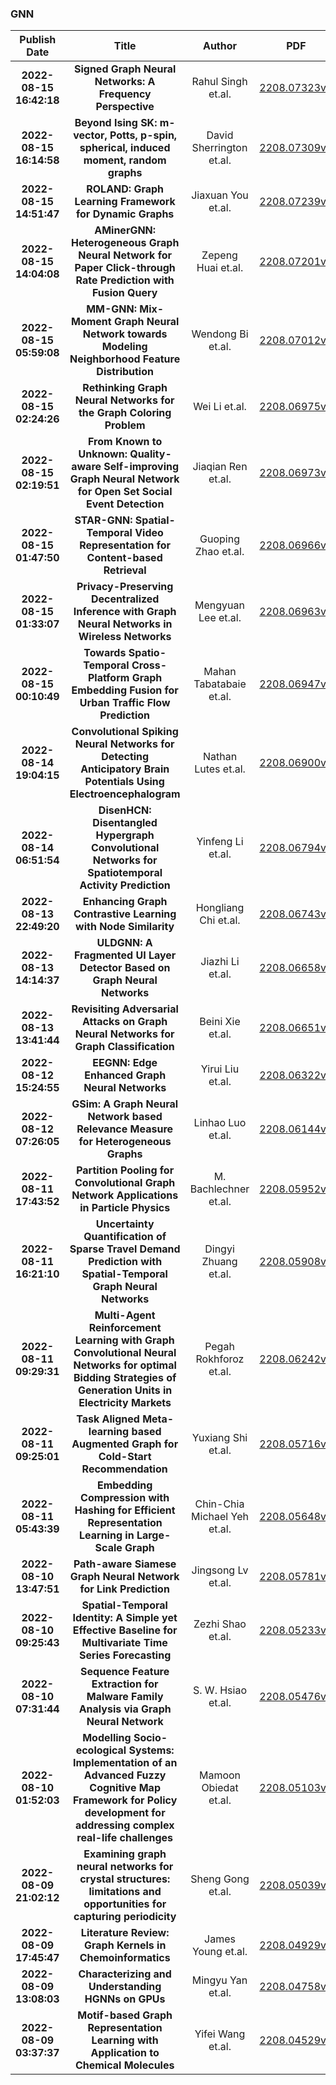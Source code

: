 
### GNN
|Publish Date|Title|Author|PDF|Code|
| :---: | :---: | :---: | :---: | :---: |
|**2022-08-15 16:42:18**|**Signed Graph Neural Networks: A Frequency Perspective**|Rahul Singh et.al.|[2208.07323v1](http://arxiv.org/abs/2208.07323v1)|null|
|**2022-08-15 16:14:58**|**Beyond Ising SK: m-vector, Potts, p-spin, spherical, induced moment,   random graphs**|David Sherrington et.al.|[2208.07309v1](http://arxiv.org/abs/2208.07309v1)|null|
|**2022-08-15 14:51:47**|**ROLAND: Graph Learning Framework for Dynamic Graphs**|Jiaxuan You et.al.|[2208.07239v1](http://arxiv.org/abs/2208.07239v1)|[link](https://github.com/snap-stanford/roland)|
|**2022-08-15 14:04:08**|**AMinerGNN: Heterogeneous Graph Neural Network for Paper Click-through   Rate Prediction with Fusion Query**|Zepeng Huai et.al.|[2208.07201v1](http://arxiv.org/abs/2208.07201v1)|null|
|**2022-08-15 05:59:08**|**MM-GNN: Mix-Moment Graph Neural Network towards Modeling Neighborhood   Feature Distribution**|Wendong Bi et.al.|[2208.07012v1](http://arxiv.org/abs/2208.07012v1)|null|
|**2022-08-15 02:24:26**|**Rethinking Graph Neural Networks for the Graph Coloring Problem**|Wei Li et.al.|[2208.06975v1](http://arxiv.org/abs/2208.06975v1)|null|
|**2022-08-15 02:19:51**|**From Known to Unknown: Quality-aware Self-improving Graph Neural Network   for Open Set Social Event Detection**|Jiaqian Ren et.al.|[2208.06973v1](http://arxiv.org/abs/2208.06973v1)|null|
|**2022-08-15 01:47:50**|**STAR-GNN: Spatial-Temporal Video Representation for Content-based   Retrieval**|Guoping Zhao et.al.|[2208.06966v1](http://arxiv.org/abs/2208.06966v1)|null|
|**2022-08-15 01:33:07**|**Privacy-Preserving Decentralized Inference with Graph Neural Networks in   Wireless Networks**|Mengyuan Lee et.al.|[2208.06963v1](http://arxiv.org/abs/2208.06963v1)|null|
|**2022-08-15 00:10:49**|**Towards Spatio-Temporal Cross-Platform Graph Embedding Fusion for Urban   Traffic Flow Prediction**|Mahan Tabatabaie et.al.|[2208.06947v1](http://arxiv.org/abs/2208.06947v1)|null|
|**2022-08-14 19:04:15**|**Convolutional Spiking Neural Networks for Detecting Anticipatory Brain   Potentials Using Electroencephalogram**|Nathan Lutes et.al.|[2208.06900v1](http://arxiv.org/abs/2208.06900v1)|null|
|**2022-08-14 06:51:54**|**DisenHCN: Disentangled Hypergraph Convolutional Networks for   Spatiotemporal Activity Prediction**|Yinfeng Li et.al.|[2208.06794v1](http://arxiv.org/abs/2208.06794v1)|null|
|**2022-08-13 22:49:20**|**Enhancing Graph Contrastive Learning with Node Similarity**|Hongliang Chi et.al.|[2208.06743v1](http://arxiv.org/abs/2208.06743v1)|null|
|**2022-08-13 14:14:37**|**ULDGNN: A Fragmented UI Layer Detector Based on Graph Neural Networks**|Jiazhi Li et.al.|[2208.06658v1](http://arxiv.org/abs/2208.06658v1)|null|
|**2022-08-13 13:41:44**|**Revisiting Adversarial Attacks on Graph Neural Networks for Graph   Classification**|Beini Xie et.al.|[2208.06651v1](http://arxiv.org/abs/2208.06651v1)|null|
|**2022-08-12 15:24:55**|**EEGNN: Edge Enhanced Graph Neural Networks**|Yirui Liu et.al.|[2208.06322v1](http://arxiv.org/abs/2208.06322v1)|[link](https://github.com/VITA-Group/Deep_GCN_Benchmarking)|
|**2022-08-12 07:26:05**|**GSim: A Graph Neural Network based Relevance Measure for Heterogeneous   Graphs**|Linhao Luo et.al.|[2208.06144v1](http://arxiv.org/abs/2208.06144v1)|null|
|**2022-08-11 17:43:52**|**Partition Pooling for Convolutional Graph Network Applications in   Particle Physics**|M. Bachlechner et.al.|[2208.05952v1](http://arxiv.org/abs/2208.05952v1)|null|
|**2022-08-11 16:21:10**|**Uncertainty Quantification of Sparse Travel Demand Prediction with   Spatial-Temporal Graph Neural Networks**|Dingyi Zhuang et.al.|[2208.05908v1](http://arxiv.org/abs/2208.05908v1)|[link](https://github.com/zhuangdingyi/stzinb)|
|**2022-08-11 09:29:31**|**Multi-Agent Reinforcement Learning with Graph Convolutional Neural   Networks for optimal Bidding Strategies of Generation Units in Electricity   Markets**|Pegah Rokhforoz et.al.|[2208.06242v1](http://arxiv.org/abs/2208.06242v1)|null|
|**2022-08-11 09:25:01**|**Task Aligned Meta-learning based Augmented Graph for Cold-Start   Recommendation**|Yuxiang Shi et.al.|[2208.05716v1](http://arxiv.org/abs/2208.05716v1)|null|
|**2022-08-11 05:43:39**|**Embedding Compression with Hashing for Efficient Representation Learning   in Large-Scale Graph**|Chin-Chia Michael Yeh et.al.|[2208.05648v1](http://arxiv.org/abs/2208.05648v1)|null|
|**2022-08-10 13:47:51**|**Path-aware Siamese Graph Neural Network for Link Prediction**|Jingsong Lv et.al.|[2208.05781v1](http://arxiv.org/abs/2208.05781v1)|null|
|**2022-08-10 09:25:43**|**Spatial-Temporal Identity: A Simple yet Effective Baseline for   Multivariate Time Series Forecasting**|Zezhi Shao et.al.|[2208.05233v1](http://arxiv.org/abs/2208.05233v1)|null|
|**2022-08-10 07:31:44**|**Sequence Feature Extraction for Malware Family Analysis via Graph Neural   Network**|S. W. Hsiao et.al.|[2208.05476v1](http://arxiv.org/abs/2208.05476v1)|null|
|**2022-08-10 01:52:03**|**Modelling Socio-ecological Systems: Implementation of an Advanced Fuzzy   Cognitive Map Framework for Policy development for addressing complex   real-life challenges**|Mamoon Obiedat et.al.|[2208.05103v1](http://arxiv.org/abs/2208.05103v1)|null|
|**2022-08-09 21:02:12**|**Examining graph neural networks for crystal structures: limitations and   opportunities for capturing periodicity**|Sheng Gong et.al.|[2208.05039v2](http://arxiv.org/abs/2208.05039v2)|null|
|**2022-08-09 17:45:47**|**Literature Review: Graph Kernels in Chemoinformatics**|James Young et.al.|[2208.04929v1](http://arxiv.org/abs/2208.04929v1)|null|
|**2022-08-09 13:08:03**|**Characterizing and Understanding HGNNs on GPUs**|Mingyu Yan et.al.|[2208.04758v1](http://arxiv.org/abs/2208.04758v1)|null|
|**2022-08-09 03:37:37**|**Motif-based Graph Representation Learning with Application to Chemical   Molecules**|Yifei Wang et.al.|[2208.04529v1](http://arxiv.org/abs/2208.04529v1)|[link](https://github.com/yifeiwang15/motifconv)|
